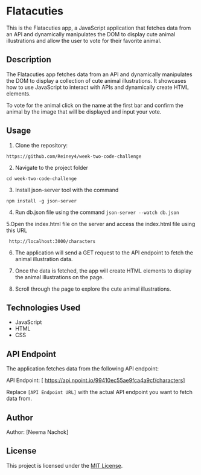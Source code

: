 # Flatacuties

This is the Flatacuties app, a JavaScript application that fetches data from an API and dynamically manipulates the DOM to display cute animal illustrations and allow the user to vote for their favorite animal.


## Description

The Flatacuties app fetches data from an API and dynamically manipulates the DOM to display a collection of cute animal illustrations. It showcases how to use JavaScript to interact with APIs and dynamically create HTML elements.

To vote for the animal click on the name at the first bar and confirm the animal by the image that will be displayed and input your vote.

## Usage

1. Clone the repository:

`https://github.com/Reiney4/week-two-code-challenge`

2. Navigate to the project folder

`cd week-two-code-challenge`

3. Install json-server tool with the command

`npm install -g json-server`


 4. Run db.json file using the command
 `json-server --watch db.json`

 5.Open the index.html file on the server and access the index.html file using this URL

 ` http://localhost:3000/characters`


6. The application will send a GET request to the API endpoint to fetch the animal illustration data.

7. Once the data is fetched, the app will create HTML elements to display the animal  illustrations on the page.

8. Scroll through the page to explore the cute animal illustrations.

## Technologies Used

- JavaScript
- HTML
- CSS

## API Endpoint

The application fetches data from the following API endpoint:

API Endpoint: [ https://api.npoint.io/99410ec55ae9fca4a9cf/characters]

Replace `[API Endpoint URL]` with the actual API endpoint you want to fetch data from.
## Author

Author: [Neema Nachok]

## License

This project is licensed under the [MIT License](LICENSE).
